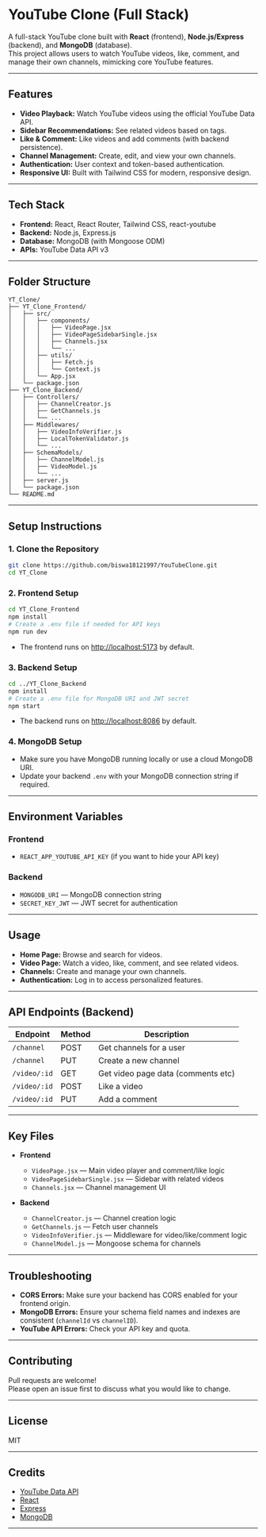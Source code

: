 # YouTube Clone (Full Stack)

A full-stack YouTube clone built with **React** (frontend), **Node.js/Express** (backend), and **MongoDB** (database).  
This project allows users to watch YouTube videos, like, comment, and manage their own channels, mimicking core YouTube features.

---

## Features

- **Video Playback:** Watch YouTube videos using the official YouTube Data API.
- **Sidebar Recommendations:** See related videos based on tags.
- **Like & Comment:** Like videos and add comments (with backend persistence).
- **Channel Management:** Create, edit, and view your own channels.
- **Authentication:** User context and token-based authentication.
- **Responsive UI:** Built with Tailwind CSS for modern, responsive design.

---

## Tech Stack

- **Frontend:** React, React Router, Tailwind CSS, react-youtube
- **Backend:** Node.js, Express.js
- **Database:** MongoDB (with Mongoose ODM)
- **APIs:** YouTube Data API v3

---

## Folder Structure

```
YT_Clone/
├── YT_Clone_Frontend/
│   ├── src/
│   │   ├── components/
│   │   │   ├── VideoPage.jsx
│   │   │   ├── VideoPageSidebarSingle.jsx
│   │   │   ├── Channels.jsx
│   │   │   └── ...
│   │   ├── utils/
│   │   │   ├── Fetch.js
│   │   │   └── Context.js
│   │   └── App.jsx
│   └── package.json
├── YT_Clone_Backend/
│   ├── Controllers/
│   │   ├── ChannelCreator.js
│   │   ├── GetChannels.js
│   │   └── ...
│   ├── Middlewares/
│   │   ├── VideoInfoVerifier.js
│   │   ├── LocalTokenValidator.js
│   │   └── ...
│   ├── SchemaModels/
│   │   ├── ChannelModel.js
│   │   ├── VideoModel.js
│   │   └── ...
│   ├── server.js
│   └── package.json
└── README.md
```

---

## Setup Instructions

### 1. Clone the Repository

```bash
git clone https://github.com/biswa18121997/YouTubeClone.git
cd YT_Clone
```

### 2. Frontend Setup

```bash
cd YT_Clone_Frontend
npm install
# Create a .env file if needed for API keys
npm run dev
```

- The frontend runs on [http://localhost:5173](http://localhost:5173) by default.

### 3. Backend Setup

```bash
cd ../YT_Clone_Backend
npm install
# Create a .env file for MongoDB URI and JWT secret
npm start
```

- The backend runs on [http://localhost:8086](http://localhost:8086) by default.

### 4. MongoDB Setup

- Make sure you have MongoDB running locally or use a cloud MongoDB URI.
- Update your backend `.env` with your MongoDB connection string if required.

---

## Environment Variables

### Frontend

- `REACT_APP_YOUTUBE_API_KEY` (if you want to hide your API key)

### Backend

- `MONGODB_URI` — MongoDB connection string
- `SECRET_KEY_JWT` — JWT secret for authentication

---

## Usage

- **Home Page:** Browse and search for videos.
- **Video Page:** Watch a video, like, comment, and see related videos.
- **Channels:** Create and manage your own channels.
- **Authentication:** Log in to access personalized features.

---

## API Endpoints (Backend)

| Endpoint                  | Method | Description                        |
|---------------------------|--------|------------------------------------|
| `/channel`                | POST   | Get channels for a user            |
| `/channel`                | PUT    | Create a new channel               |
| `/video/:id`              | GET    | Get video page data (comments etc) |
| `/video/:id`              | POST   | Like a video                       |
| `/video/:id`              | PUT    | Add a comment                      |

---

## Key Files

- **Frontend**
  - `VideoPage.jsx` — Main video player and comment/like logic
  - `VideoPageSidebarSingle.jsx` — Sidebar with related videos
  - `Channels.jsx` — Channel management UI

- **Backend**
  - `ChannelCreator.js` — Channel creation logic
  - `GetChannels.js` — Fetch user channels
  - `VideoInfoVerifier.js` — Middleware for video/like/comment logic
  - `ChannelModel.js` — Mongoose schema for channels

---

## Troubleshooting

- **CORS Errors:** Make sure your backend has CORS enabled for your frontend origin.
- **MongoDB Errors:** Ensure your schema field names and indexes are consistent (`channelId` vs `channelID`).
- **YouTube API Errors:** Check your API key and quota.

---

## Contributing

Pull requests are welcome!  
Please open an issue first to discuss what you would like to change.

---

## License

MIT

---

## Credits

- [YouTube Data API](https://developers.google.com/youtube/v3)
- [React](https://react.dev/)
- [Express](https://expressjs.com/)
- [MongoDB](https://www.mongodb.com/)

---